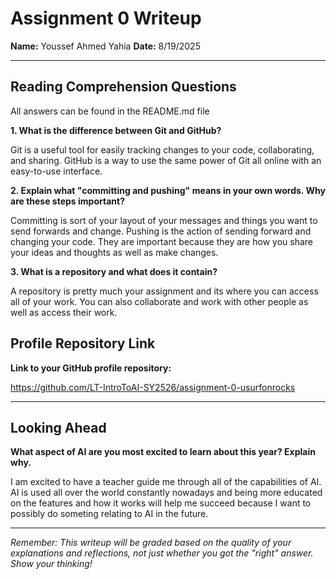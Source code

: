 # Assignment 0 Writeup

**Name:** Youssef Ahmed Yahia
**Date:** 8/19/2025

---

## Reading Comprehension Questions
All answers can be found in the README.md file

**1. What is the difference between Git and GitHub?**

Git is a useful tool for easily tracking changes to your code, collaborating, and sharing. GitHub is a way to use the same power of Git all online with an easy-to-use interface.

**2. Explain what "committing and pushing" means in your own words. Why are these steps important?**

Committing is sort of your layout of your messages and things you want to send forwards and change. Pushing is the action of sending forward and changing your code. They are important because they are how you share your ideas and thoughts as well as make changes.

**3. What is a repository and what does it contain?**

A repository is pretty much your assignment and its where you can access all of your work. You can also collaborate and work with other people as well as access their work.

## Profile Repository Link

**Link to your GitHub profile repository:** 

https://github.com/LT-IntroToAI-SY2526/assignment-0-usurfonrocks

---

## Looking Ahead

**What aspect of AI are you most excited to learn about this year? Explain why.**

I am excited to have a teacher guide me through all of the capabilities of AI. AI is used all over the world constantly nowadays and being more educated on the features and how it works will help me succeed because I want to possibly do someting relating to AI in the future.

---

*Remember: This writeup will be graded based on the quality of your explanations and reflections, not just whether you got the "right" answer. Show your thinking!*

